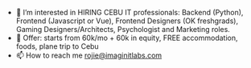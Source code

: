 - 👀 I’m interested in HIRING CEBU IT professionals: Backend (Python), Frontend (Javascript or Vue), Frontend Designers (OK freshgrads), Gaming Designers/Architects, Psychologist and Marketing roles.
- 🌱 Offer: starts from 60k/mo + 60k in equity, FREE accommodation, foods, plane trip to Cebu
- 📫 How to reach me rojie@imaginitlabs.com

<!---
rojieolandria/rojieolandria is a ✨ special ✨ repository because its `README.md` (this file) appears on your GitHub profile.
You can click the Preview link to take a look at your changes.
--->
